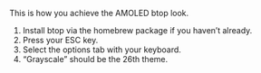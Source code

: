 This is how you achieve the AMOLED btop look.

1) Install btop via the homebrew package if you haven’t already.
2) Press your ESC key.
3) Select the options tab with your keyboard.
4) “Grayscale” should be the 26th theme.
